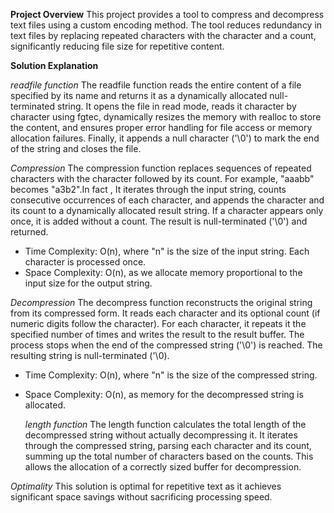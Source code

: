 **Project Overview**
This project provides a tool to compress and decompress text files using a custom encoding method. The tool reduces redundancy in text files by replacing repeated characters with the character and a count, significantly reducing file size for repetitive content.


**Solution Explanation**


*readfile function*
The readfile function reads the entire content of a file specified by its name and returns it as a dynamically allocated null-terminated string. It opens the file in read mode, reads it character by character using fgtec, dynamically resizes the memory with realloc to store the content, and ensures proper error handling for file access or memory allocation failures. Finally, it appends a null character ('\0') to mark the end of the string and closes the file.

*Compression*
The compression function replaces sequences of repeated characters with the character followed by its count. For example, "aaabb" becomes "a3b2".In fact , It iterates through the input string, counts consecutive occurrences of each character, and appends the character and its count to a dynamically allocated result string. If a character appears only once, it is added without a count. The result is null-terminated ('\0') and returned.


- Time Complexity: O(n), where "n" is the size of the input string. Each character is processed once.
- Space Complexity: O(n), as we allocate memory proportional to the input size for the output string.

*Decompression*
The decompress function reconstructs the original string from its compressed form. It reads each character and its optional count (if numeric digits follow the character). For each character, it repeats it the specified number of times and writes the result  to the result buffer. The process stops when the end of the compressed string ('\0') is reached. The resulting string is null-terminated ('\0).


- Time Complexity: O(n), where "n" is the size of the compressed string.
- Space Complexity: O(n), as memory for the decompressed string is allocated.

  *length function*
The length function calculates the total length of the decompressed string without actually decompressing it. It iterates through the compressed string, parsing each character and its count, summing up the total number of characters based on the counts. This allows the allocation of a correctly sized buffer for decompression.

*Optimality*
This solution is optimal for repetitive text as it achieves significant space savings without sacrificing processing speed.




